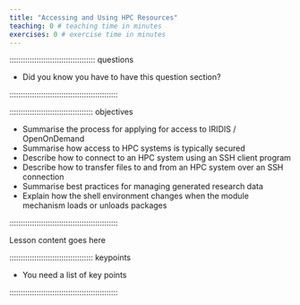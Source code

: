 ```yaml
---
title: "Accessing and Using HPC Resources"
teaching: 0 # teaching time in minutes
exercises: 0 # exercise time in minutes
---
```


:::::::::::::::::::::::::::::::::::::: questions

- Did you know you have to have this question section?

::::::::::::::::::::::::::::::::::::::::::::::::

::::::::::::::::::::::::::::::::::::: objectives

- Summarise the process for applying for access to IRIDIS / OpenOnDemand
- Summarise how access to HPC systems is typically secured
- Describe how to connect to an HPC system using an SSH client program
- Describe how to transfer files to and from an HPC system over an SSH connection
- Summarise best practices for managing generated research data
- Explain how the shell environment changes when the module mechanism loads or unloads packages

::::::::::::::::::::::::::::::::::::::::::::::::

Lesson content goes here

::::::::::::::::::::::::::::::::::::: keypoints

- You need a list of key points

::::::::::::::::::::::::::::::::::::::::::::::::
